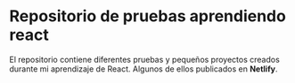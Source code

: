 <h1> Repositorio de pruebas aprendiendo react</h1>
<p> El repositorio contiene diferentes pruebas y pequeños proyectos creados durante mi aprendizaje de React. Algunos de ellos publicados en <b>Netlify</b>.</p>
